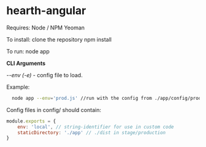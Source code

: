 hearth-angular
==============

Requires:
  Node / NPM
  Yeoman

To install:
  clone the repository
  npm install

To run:
  node app

**CLI Arguments**

*--env (-e)* - config file to load.

Example:
```bash
  node app --env='prod.js' //run with the config from ./app/config/prod.js
```

Config files in config/ should contain:

```javascript
module.exports = {
	env: 'local', // string-identifier for use in custom code
	staticDirectory: './app' // ./dist in stage/production
}
```
